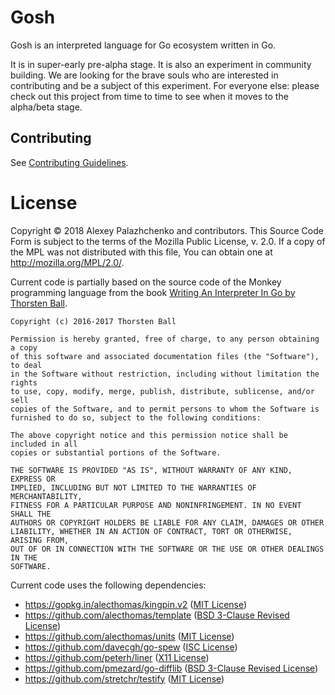 # Gosh

Gosh is an interpreted language for Go ecosystem written in Go.

It is in super-early pre-alpha stage. It is also an experiment in community building.
We are looking for the brave souls who are interested in contributing and be a subject of this experiment.
For everyone else: please check out this project from time to time to see when it moves to
the alpha/beta stage.

## Contributing

See [Contributing Guidelines](CONTRIBUTING.md).

# License

Copyright © 2018 Alexey Palazhchenko and contributors.
This Source Code Form is subject to the terms of the Mozilla Public
License, v. 2.0. If a copy of the MPL was not distributed with this
file, You can obtain one at http://mozilla.org/MPL/2.0/.

Current code is partially based on the source code of the Monkey programming language
from the book [Writing An Interpreter In Go by Thorsten Ball](https://interpreterbook.com).

```
Copyright (c) 2016-2017 Thorsten Ball

Permission is hereby granted, free of charge, to any person obtaining a copy
of this software and associated documentation files (the "Software"), to deal
in the Software without restriction, including without limitation the rights
to use, copy, modify, merge, publish, distribute, sublicense, and/or sell
copies of the Software, and to permit persons to whom the Software is
furnished to do so, subject to the following conditions:

The above copyright notice and this permission notice shall be included in all
copies or substantial portions of the Software.

THE SOFTWARE IS PROVIDED "AS IS", WITHOUT WARRANTY OF ANY KIND, EXPRESS OR
IMPLIED, INCLUDING BUT NOT LIMITED TO THE WARRANTIES OF MERCHANTABILITY,
FITNESS FOR A PARTICULAR PURPOSE AND NONINFRINGEMENT. IN NO EVENT SHALL THE
AUTHORS OR COPYRIGHT HOLDERS BE LIABLE FOR ANY CLAIM, DAMAGES OR OTHER
LIABILITY, WHETHER IN AN ACTION OF CONTRACT, TORT OR OTHERWISE, ARISING FROM,
OUT OF OR IN CONNECTION WITH THE SOFTWARE OR THE USE OR OTHER DEALINGS IN THE
SOFTWARE.
```

Current code uses the following dependencies:

* https://gopkg.in/alecthomas/kingpin.v2 ([MIT License](https://github.com/alecthomas/kingpin/blob/v2.2.6/COPYING))
* https://github.com/alecthomas/template ([BSD 3-Clause Revised License](https://github.com/alecthomas/template/blob/master/LICENSE))
* https://github.com/alecthomas/units ([MIT License](https://github.com/alecthomas/units/blob/master/COPYING))
* https://github.com/davecgh/go-spew ([ISC License](https://github.com/davecgh/go-spew/blob/master/LICENSE))
* https://github.com/peterh/liner ([X11 License](https://github.com/peterh/liner/blob/master/COPYING))
* https://github.com/pmezard/go-difflib ([BSD 3-Clause Revised License](https://github.com/pmezard/go-difflib/blob/master/LICENSE))
* https://github.com/stretchr/testify ([MIT License](https://github.com/stretchr/testify/blob/master/LICENSE))
